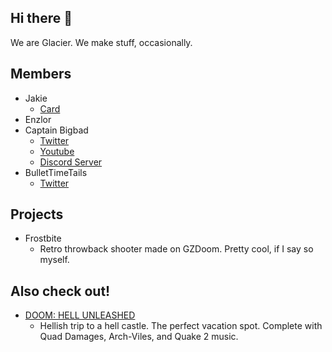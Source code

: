 ## Hi there 👋
We are Glacier. We make stuff, occasionally.

## Members
* Jakie
  - [Card](https://t.co/ryxqCNSlY4)
* Enzlor
* Captain Bigbad
  - [Twitter](https://twitter.com/Bigbad75_YT)
  - [Youtube](https://youtube.com/@bigbad7566?feature=shared)
  - [Discord Server](https://discord.gg/peM3kr3YaZ)
* BulletTimeTails
  - [Twitter](https://twitter.com/BulletTimeTails)
    
## Projects
* Frostbite
  - Retro throwback shooter made on GZDoom. Pretty cool, if I say so myself.
 
## Also check out!
* [DOOM: HELL UNLEASHED](https://www.doomworld.com/forum/topic/118564-doom-hell-unleashed-episode-1-plutonia-inspired-wad-first-wad-project/)
  - Hellish trip to a hell castle. The perfect vacation spot. Complete with Quad Damages, Arch-Viles, and Quake 2 music.
